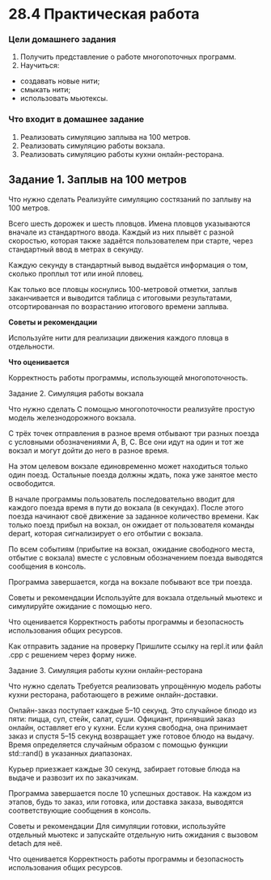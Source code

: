# **28.4 Практическая работа**

### Цели домашнего задания

1. Получить представление о работе многопоточных программ.
2. Научиться:
* создавать новые нити;
* смыкать нити;
* использовать мьютексы.
 

### Что входит в домашнее задание
1. Реализовать симуляцию заплыва на 100 метров.
2. Реализовать симуляцию работы вокзала.
3. Реализовать симуляцию работы кухни онлайн-ресторана.


## **Задание 1. Заплыв на 100 метров**


Что нужно сделать
Реализуйте симуляцию состязаний по заплыву на 100 метров.

Всего шесть дорожек и шесть пловцов. Имена пловцов указываются вначале из стандартного ввода. Каждый из них плывёт
с разной скоростью, которая также задаётся пользователем при старте, через стандартный ввод в метрах в секунду.

Каждую секунду в стандартный вывод выдаётся информация о том, сколько проплыл тот или иной пловец.

Как только все пловцы коснулись 100-метровой отметки, заплыв заканчивается и выводится таблица с итоговыми
результатами, отсортированная по возрастанию итогового времени заплыва.


**Советы и рекомендации**

Используйте нити для реализации движения каждого пловца в отдельности.


**Что оценивается**

Корректность работы программы, использующей многопоточность.




Задание 2. Симуляция работы вокзала


Что нужно сделать
С помощью многопоточности реализуйте простую модель железнодорожного вокзала.

С трёх точек отправления в разное время отбывают три разных поезда с условными обозначениями A, B, C. Все они идут на один и тот же вокзал и могут дойти до него в разное время.

На этом целевом вокзале единовременно может находиться только один поезд. Остальные поезда должны ждать, пока уже занятое место освободится.

В начале программы пользователь последовательно вводит для каждого поезда время в пути до вокзала (в секундах). После этого поезда начинают своё движение за заданное количество времени. Как только поезд прибыл на вокзал, он ожидает от пользователя команды depart, которая сигнализирует о его отбытии с вокзала.

По всем событиям (прибытие на вокзал, ожидание свободного места, отбытие с вокзала) вместе с условным обозначением поезда выводятся сообщения в консоль.

Программа завершается, когда на вокзале побывают все три поезда.



Советы и рекомендации
Используйте для вокзала отдельный мьютекс и симулируйте ожидание с помощью него.



Что оценивается
Корректность работы программы и безопасность использования общих ресурсов.



Как отправить задание на проверку
Пришлите ссылку на repl.it или файл .срр с решением через форму ниже.





Задание 3. Симуляция работы кухни онлайн-ресторана


Что нужно сделать
Требуется реализовать упрощённую модель работы кухни ресторана, работающего в режиме онлайн-доставки.

Онлайн-заказ поступает каждые 5–10 секунд. Это случайное блюдо из пяти: пицца, суп, стейк, салат, суши. Официант, принявший заказ онлайн, оставляет его у кухни. Если кухня свободна, она принимает заказ и спустя 5–15 секунд возвращает уже готовое блюдо на выдачу. Время определяется случайным образом с помощью функции std::rand() в указанных диапазонах.

Курьер приезжает каждые 30 секунд, забирает готовые блюда на выдаче и развозит их по заказчикам.

Программа завершается после 10 успешных доставок. На каждом из этапов, будь то заказ, или готовка, или доставка заказа, выводятся соответствующие сообщения в консоль.



Советы и рекомендации
Для симуляции готовки, используйте отдельный мьютекс и запускайте отдельную нить ожидания с вызовом detach для неё.



Что оценивается
Корректность работы программы и безопасность использования общих ресурсов.

